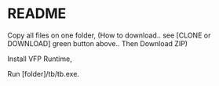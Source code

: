 # README

Copy all files on one folder, (How to download.. see [CLONE or DOWNLOAD] green button above.. Then Download ZIP)

Install VFP Runtime, 

Run [folder]/tb/tb.exe.
